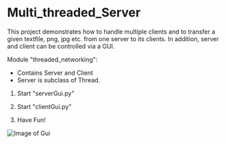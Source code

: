 # Multi_threaded_Server
This project demonstrates how to handle multiple clients and to transfer a given textfile, png, jpg etc. from one server to its clients. In addition, server and client can be controlled via a GUI.

Module "threaded_networking":
- Contains Server and Client
- Server is subclass of Thread.

1. Start "serverGui.py"

2. Start "clientGui.py"

3. Have Fun!

![Image of Gui](https://github.com/NelsonIg/Multi_threaded_Server/tree/master/images/screenshot.PNG)
